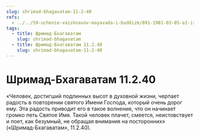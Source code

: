 ```yaml
---
slug: shrimad-bhagavatam-11-2-40
refs:
  - ../../59-uchenie-vaishnavov-mayavada-i-buddizm/891-1981-03-05-a1-istinnyj-smysl-vedanty-prabodhananda-i-prakashananda.md
tags:
  - title: Шримад-Бхагаватам
    slug: shrimad-bhagavatam
  - title: Шримад-Бхагаватам 11.2.40
    slug: shrimad-bhagavatam-11-2-40
---
```


# Шримад-Бхагаватам 11.2.40

«Человек, достигший подлинных высот в духовной жизни, черпает радость в повторении святого Имени Господа, который очень дорог ему. Эта радость приводит его в такое волнение, что он начинает громко петь Святое Имя. Такой человек плачет, смеется, неистовствует и поет, как безумный, не обращая внимания на посторонних» («Шримад-Бхагаватам», 11.2.40).

